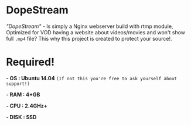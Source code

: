 # DopeStream
*"DopeStream"* - Is simply a Nginx webserver build with rtmp module, Optimized for VOD having a website about videos/movies and won't show full `.mp4` file? This why this project is created to protect your source!.

# Required!
**- OS  : Ubuntu 14.04** `(If not this you're free to ask yourself about support!)`

**- RAM  : 4+GB**

**- CPU  : 2.4GHz+**

**- DISK : SSD**
